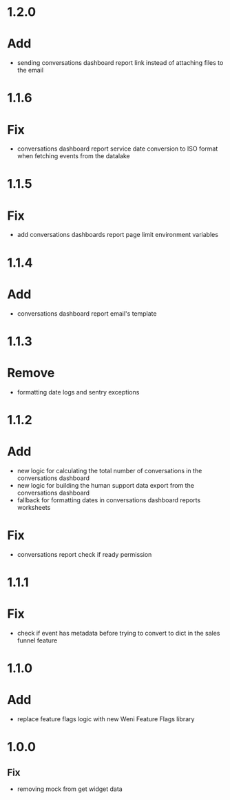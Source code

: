 # 1.2.0
# Add
  - sending conversations dashboard report link instead of attaching files to the email

# 1.1.6
# Fix
  - conversations dashboard report service date conversion to ISO format
  when fetching events from the datalake

# 1.1.5
# Fix
  - add conversations dashboards report page limit environment variables

# 1.1.4
# Add
  - conversations dashboard report email's template

# 1.1.3
# Remove
  - formatting date logs and sentry exceptions

# 1.1.2
# Add
  - new logic for calculating the total number of conversations
  in the conversations dashboard
  - new logic for building the human support data export
  from the conversations dashboard
  - fallback for formatting dates in conversations dashboard
  reports worksheets
# Fix
  - conversations report check if ready permission

# 1.1.1
# Fix
  - check if event has metadata before trying to convert to dict
    in the sales funnel feature

# 1.1.0
# Add
  - replace feature flags logic with new Weni Feature Flags library

# 1.0.0
## Fix
  - removing mock from get widget data

